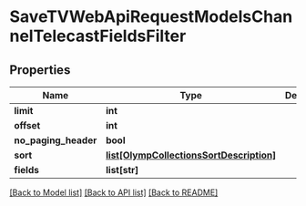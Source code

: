 # SaveTVWebApiRequestModelsChannelTelecastFieldsFilter

## Properties
Name | Type | Description | Notes
------------ | ------------- | ------------- | -------------
**limit** | **int** |  | [optional] 
**offset** | **int** |  | [optional] 
**no_paging_header** | **bool** |  | [optional] 
**sort** | [**list[OlympCollectionsSortDescription]**](OlympCollectionsSortDescription.md) |  | [optional] 
**fields** | **list[str]** |  | [optional] 

[[Back to Model list]](../README.md#documentation-for-models) [[Back to API list]](../README.md#documentation-for-api-endpoints) [[Back to README]](../README.md)


